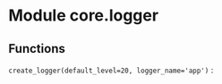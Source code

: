 Module core.logger
==================

Functions
---------

    
`create_logger(default_level=20, logger_name='app')`
: